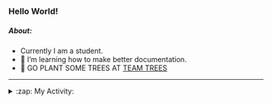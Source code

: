 ### Hello World!

##### About:
- Currently I am a student.
- 🌱 I’m learning how to make better documentation.
- 🌱 GO PLANT SOME TREES AT [TEAM TREES](https://teamtrees.org/)

---
<details>
  <summary>:zap: My Activity:</summary>
  
<!--START_SECTION:waka-->
![Code Time](http://img.shields.io/badge/Code%20Time-1%2C219%20hrs%2029%20mins-blue)

**I'm a Night 🦉** 

```text
🌞 Morning                1928 commits        ███░░░░░░░░░░░░░░░░░░░░░░   10.16 % 
🌆 Daytime                6423 commits        ████████░░░░░░░░░░░░░░░░░   33.84 % 
🌃 Evening                5444 commits        ███████░░░░░░░░░░░░░░░░░░   28.69 % 
🌙 Night                  5183 commits        ███████░░░░░░░░░░░░░░░░░░   27.31 % 
```
📅 **I'm Most Productive on Wednesday** 

```text
Monday                   2651 commits        ███░░░░░░░░░░░░░░░░░░░░░░   13.97 % 
Tuesday                  2602 commits        ███░░░░░░░░░░░░░░░░░░░░░░   13.71 % 
Wednesday                4446 commits        ██████░░░░░░░░░░░░░░░░░░░   23.43 % 
Thursday                 2471 commits        ███░░░░░░░░░░░░░░░░░░░░░░   13.02 % 
Friday                   2008 commits        ███░░░░░░░░░░░░░░░░░░░░░░   10.58 % 
Saturday                 1640 commits        ██░░░░░░░░░░░░░░░░░░░░░░░   08.64 % 
Sunday                   3160 commits        ████░░░░░░░░░░░░░░░░░░░░░   16.65 % 
```


📊 **This Week I Spent My Time On** 

```text
🔥 Editors: 
VS Code                  6 hrs 50 mins       ██████████████████░░░░░░░   70.71 % 
Android Studio           1 hr 52 mins        █████░░░░░░░░░░░░░░░░░░░░   19.43 % 
IntelliJ                 57 mins             ██░░░░░░░░░░░░░░░░░░░░░░░   09.85 % 

🐱‍💻 Projects: 
chacha-chaudhary-web     3 hrs               ████████░░░░░░░░░░░░░░░░░   31.12 % 
dev-pro-tips-bot         2 hrs 40 mins       ███████░░░░░░░░░░░░░░░░░░   27.68 % 
apiworkofcc              1 hr 11 mins        ███░░░░░░░░░░░░░░░░░░░░░░   12.33 % 
py-series                45 mins             ██░░░░░░░░░░░░░░░░░░░░░░░   07.84 % 
QA-Application           40 mins             ██░░░░░░░░░░░░░░░░░░░░░░░   06.98 % 
```


 Last Updated on 05/10/2023 04:11:36 UTC
<!--END_SECTION:waka-->
</details>
